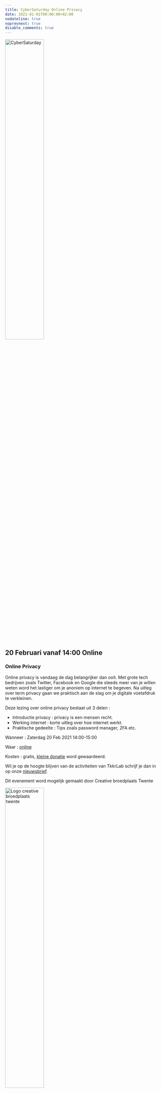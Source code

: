 ```yaml
---
title: CyberSaturday Online Privacy
date: 2021-01-01T00:00:00+02:00
nodateline: true
noprevnext: true
disable_comments: true
---
```


<img alt="CyberSaturday" src="/images/cyber_saturday.png" height="50%" width="50%" align="middle">

## 20 Februari vanaf 14:00 Online ##

### Online Privacy

Online privacy is vandaag de dag belangrijker dan ooit. Met grote tech bedrijven zoals Twitter, Facebook en Google die steeds meer van je willen weten word het lastiger om je anoniem op internet te begeven. Na uitleg over term privacy gaan we praktisch aan de slag om je digitale voetafdruk te verkleinen.

Deze lezing over online privacy bestaat uit 3 delen :
 * Introductie privacy : privacy is een mensen recht.
 * Werking internet : korte uitleg over hoe internet werkt.
 * Praktische gedeelte : Tips zoals password manager, 2FA etc.


Wanneer : Zaterdag 20 Feb 2021 14:00-15:00

Waar : [online](https://bbb.do.speakup.nl/b/dav-fxz-fhn)

Kosten : gratis, [kleine donatie](https://bunq.me/tkkrlab/5/CyberSaturday%20Donatie) word gewaardeerd.

Wil je op de hoogte blijven van de activiteiten van TkkrLab schrijf je dan in op onze [nieuwsbrief](http://eepurl.com/gLxrLD).

Dit evenement word mogelijk gemaakt door Creative broedplaats Twente

<img width=50% src="/images/Logo-Creatieve-Broedplaatsen-Twente.jpg"  alt="Logo creative broedplaats twente">